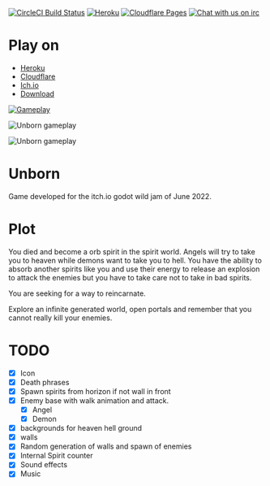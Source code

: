 [![CircleCI Build Status](https://circleci.com/gh/matheusfillipe/Unborn.svg?style=shield)](https://circleci.com/gh/matheusfillipe/Unborn)
[![Heroku](https://heroku-badge.herokuapp.com/?app=Unborn&root=index.php)](https://unborn.herokuapp.com)
[![Cloudflare Pages](https://img.shields.io/endpoint?url=https://cloudflare-pages-badges.mattf.workers.dev//?projectName=unborn)](https://unborn.pages.dev/)
[![Chat with us on irc](https://img.shields.io/badge/-IRC-gray?logo=gitter)](https://mangle.ga/irc)


# Play on

* [Heroku](https://unborn.herokuapp.com)
* [Cloudflare](https://unborn.pages.dev)
* [Ich.io](https://mattffly.itch.io/unborn)
* [Download](https://github.com/matheusfillipe/Unborn/releases)



[![Gameplay](https://img.itch.zone/aW1hZ2UvMTU4MTM3Mi85MjM4MzY4LnBuZw==/original/L0%2BCGl.png)](https://youtu.be/PP0y2beWCqc)

![Unborn gameplay](https://img.itch.zone/aW1hZ2UvMTU4MTM3Mi85MjM4MzY5LnBuZw==/original/j9std1.png "Hell demon")

![Unborn gameplay](https://img.itch.zone/aW1hZ2UvMTU4MTM3Mi85MjM4MzY3LnBuZw==/original/9gKJk3.png "Death in hell")

# Unborn

Game developed for the itch.io godot wild jam of June 2022.

# Plot

You died and become a orb spirit in the spirit world. Angels will try to take you to heaven while demons want to take you to hell. You have the ability to absorb another spirits like you and use their energy to release an explosion to attack the enemies but you have to take care not to take in bad spirits.

You are seeking for a way to reincarnate. 

Explore an infinite generated world, open portals and remember that you cannot really kill your enemies.


# TODO

- [x] Icon
- [x] Death phrases
- [x] Spawn spirits from horizon if not wall in front
- [x] Enemy base with walk animation and attack.
    - [x] Angel
    - [x] Demon
- [x] backgrounds for heaven hell ground
- [x] walls
- [x] Random generation of walls and spawn of enemies
- [x] Internal Spirit counter
- [x] Sound effects
- [x] Music
